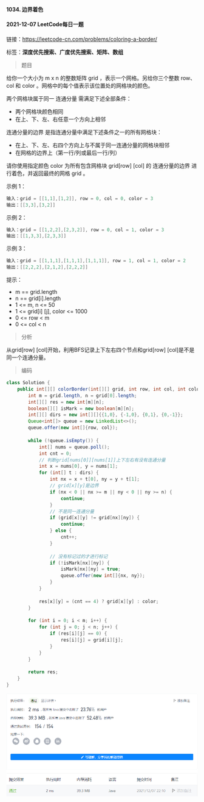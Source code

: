 #### 1034. 边界着色

#### 2021-12-07 LeetCode每日一题

链接：https://leetcode-cn.com/problems/coloring-a-border/

标签：**深度优先搜索、广度优先搜索、矩阵、数组**

> 题目

给你一个大小为 m x n 的整数矩阵 grid ，表示一个网格。另给你三个整数 row、col 和 color 。网格中的每个值表示该位置处的网格块的颜色。

两个网格块属于同一 连通分量 需满足下述全部条件：

- 两个网格块颜色相同
- 在上、下、左、右任意一个方向上相邻

连通分量的边界 是指连通分量中满足下述条件之一的所有网格块：

- 在上、下、左、右四个方向上与不属于同一连通分量的网格块相邻
- 在网格的边界上（第一行/列或最后一行/列）

请你使用指定颜色 color 为所有包含网格块 grid[row] [col] 的 连通分量的边界 进行着色，并返回最终的网格 grid 。

示例 1：

```java
输入：grid = [[1,1],[1,2]], row = 0, col = 0, color = 3
输出：[[3,3],[3,2]]
```

示例 2：

```java
输入：grid = [[1,2,2],[2,3,2]], row = 0, col = 1, color = 3
输出：[[1,3,3],[2,3,3]]
```

示例 3：

```java
输入：grid = [[1,1,1],[1,1,1],[1,1,1]], row = 1, col = 1, color = 2
输出：[[2,2,2],[2,1,2],[2,2,2]]
```


提示：

- m == grid.length
- n == grid[i].length
- 1 <= m, n <= 50
- 1 <= grid[i] [j], color <= 1000
- 0 <= row < m
- 0 <= col < n

> 分析

从grid[row] [col]开始，利用BFS记录上下左右四个节点和grid[row] [col]是不是同一个连通分量。

> 编码

```java
class Solution {
    public int[][] colorBorder(int[][] grid, int row, int col, int color) {
        int m = grid.length, n = grid[0].length;
        int[][] res = new int[m][n];
        boolean[][] isMark = new boolean[m][n];
        int[][] dirs = new int[][]{{1,0}, {-1,0}, {0,1}, {0,-1}};
        Queue<int[]> queue = new LinkedList<>();
        queue.offer(new int[]{row, col});
        
        while (!queue.isEmpty()) {
            int[] nums = queue.poll();
            int cnt = 0;
            // 判断grid[nums[0]][nums[1]]上下左右有没有连通分量
            int x = nums[0], y = nums[1];
            for (int[] t : dirs) {
                int nx = x + t[0], ny = y + t[1];
                // grid[x][y]是边界
                if (nx < 0 || nx >= m || ny < 0 || ny >= n) {
                    continue;
                }
                // 不是同一连通分量
                if (grid[x][y] != grid[nx][ny]) {
                    continue;
                } else {
                    cnt++;
                }

                // 没有标记过的才进行标记
                if (!isMark[nx][ny]) {
                    isMark[nx][ny] = true;
                    queue.offer(new int[]{nx, ny});
                }
            }

            res[x][y] = (cnt == 4) ? grid[x][y] : color;
        }

        for (int i = 0; i < m; i++) {
            for (int j = 0; j < n; j++) {
                if (res[i][j] == 0) {
                    res[i][j] = grid[i][j];
                }
            }
        }

        return res;
    }
}
```

![image-20211207221011304](1034.边界着色.assets/image-20211207221011304.png)